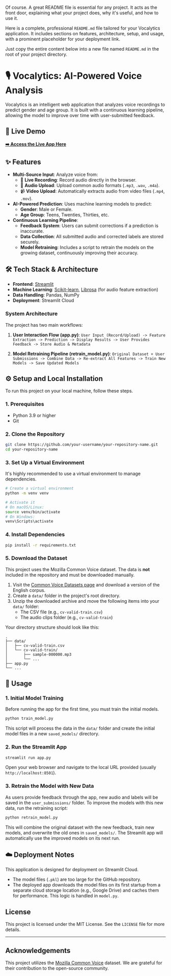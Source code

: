 Of course. A great README file is essential for any project. It acts as the front door, explaining what your project does, why it's useful, and how to use it.

Here is a complete, professional `README.md` file tailored for your Vocalytics application. It includes sections on features, architecture, setup, and usage, with a prominent placeholder for your deployment link.

Just copy the entire content below into a new file named `README.md` in the root of your project directory.

# 🎙️ Vocalytics: AI-Powered Voice Analysis


Vocalytics is an intelligent web application that analyzes voice recordings to predict gender and age group. It is built with a continuous learning pipeline, allowing the model to improve over time with user-submitted feedback.

## 🚀 Live Demo


**[➡️ Access the Live App Here](YOUR_STREAMLIT_APP_LINK_HERE)**


## ✨ Features

-   **Multi-Source Input**: Analyze voice from:
    -   🎤 **Live Recording**: Record audio directly in the browser.
    -   🎵 **Audio Upload**: Upload common audio formats (`.mp3`, `.wav`, `.m4a`).
    -   📹 **Video Upload**: Automatically extracts audio from video files (`.mp4`, `.mov`).
-   **AI-Powered Prediction**: Uses machine learning models to predict:
    -   **Gender**: Male or Female.
    -   **Age Group**: Teens, Twenties, Thirties, etc.
-   **Continuous Learning Pipeline**:
    -   **Feedback System**: Users can submit corrections if a prediction is inaccurate.
    -   **Data Collection**: All submitted audio and corrected labels are stored securely.
    -   **Model Retraining**: Includes a script to retrain the models on the growing dataset, continuously improving their accuracy.

## 🛠️ Tech Stack & Architecture

-   **Frontend**: [Streamlit](https://streamlit.io/)
-   **Machine Learning**: [Scikit-learn](https://scikit-learn.org/), [Librosa](https://librosa.org/) (for audio feature extraction)
-   **Data Handling**: Pandas, NumPy
-   **Deployment**: Streamlit Cloud

### System Architecture

The project has two main workflows:

1.  **User Interaction Flow (app.py)**:
    `User Input (Record/Upload) -> Feature Extraction -> Prediction -> Display Results -> User Provides Feedback -> Store Audio & Metadata`

2.  **Model Retraining Pipeline (retrain_model.py)**:
    `Original Dataset + User Submissions -> Combine Data -> Re-extract All Features -> Train New Models -> Save Updated Models`

## ⚙️ Setup and Local Installation

To run this project on your local machine, follow these steps.

### 1. Prerequisites

-   Python 3.9 or higher
-   Git

### 2. Clone the Repository

```bash
git clone https://github.com/your-username/your-repository-name.git
cd your-repository-name
```

### 3. Set Up a Virtual Environment

It's highly recommended to use a virtual environment to manage dependencies.

```bash
# Create a virtual environment
python -m venv venv

# Activate it
# On macOS/Linux:
source venv/bin/activate
# On Windows:
venv\Scripts\activate
```

### 4. Install Dependencies

```bash
pip install -r requirements.txt
```

### 5. Download the Dataset

This project uses the Mozilla Common Voice dataset. The data is **not** included in the repository and must be downloaded manually.

1.  Visit the [Common Voice Datasets page](https://commonvoice.mozilla.org/en/datasets) and download a version of the English corpus.
2.  Create a `data/` folder in the project's root directory.
3.  Unzip the downloaded archive and move the following items into your `data/` folder:
    -   The CSV file (e.g., `cv-valid-train.csv`)
    -   The audio clips folder (e.g., `cv-valid-train`)

Your directory structure should look like this:
```
.
├── data/
│   ├── cv-valid-train.csv
│   └── cv-valid-train/
│       ├── sample-000000.mp3
│       └── ...
├── app.py
└── ...
```

## 🚀 Usage

### 1. Initial Model Training

Before running the app for the first time, you must train the initial models.

```bash
python train_model.py
```
This script will process the data in the `data/` folder and create the initial model files in a new `saved_models/` directory.

### 2. Run the Streamlit App

```bash
streamlit run app.py
```
Open your web browser and navigate to the local URL provided (usually `http://localhost:8501`).

### 3. Retrain the Model with New Data

As users provide feedback through the app, new audio and labels will be saved in the `user_submissions/` folder. To improve the models with this new data, run the retraining script:

```bash
python retrain_model.py
```
This will combine the original dataset with the new feedback, train new models, and overwrite the old ones in `saved_models/`. The Streamlit app will automatically use the improved models on its next run.

## ☁️ Deployment Notes

This application is designed for deployment on Streamlit Cloud.

-   The model files (`.pkl`) are too large for the GitHub repository.
-   The deployed app downloads the model files on its first startup from a separate cloud storage location (e.g., Google Drive) and caches them for performance. This logic is handled in `model.py`.

## License

This project is licensed under the MIT License. See the `LICENSE` file for more details.

---
## Acknowledgements
This project utilizes the [Mozilla Common Voice](https://commonvoice.mozilla.org/en/datasets) dataset. We are grateful for their contribution to the open-source community.